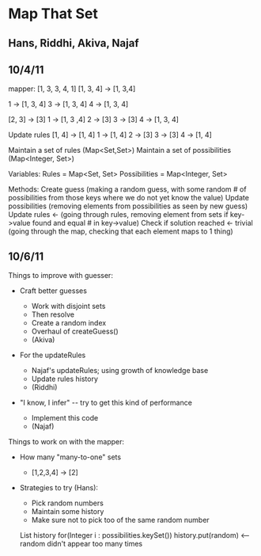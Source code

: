 Map That Set
============

Hans, Riddhi, Akiva, Najaf
--------------------------

10/4/11
-------
mapper: [1, 3, 3, 4, 1]
[1, 3, 4] -> [1,  3,4]

1 -> [1, 3, 4]
3 -> [1, 3, 4]
4 -> [1, 3, 4]

[2, 3] -> [3]
1 -> [1, 3 ,4]
2 -> [3]
3 -> [3]
4 -> [1, 3, 4]

Update rules
[1, 4] -> [1, 4]
1 -> [1, 4]
2 -> [3]
3 -> [3]
4 -> [1, 4]


Maintain a set of rules (Map<Set<Integer>,Set<Integer>>)
Maintain a set of possibilities (Map<Integer, Set<Integer>>)

Variables:
Rules = Map<Set<Integer>, Set<Integer>>
Possibilities = Map<Integer, Set<Integer>>

Methods:
Create guess (making a random guess, with some random # of possibilities from those keys where we do not yet know the value)
Update possibilities (removing elements from possibilities as seen by new guess)
Update rules <- (going through rules, removing element from sets if key->value found and equal # in key->value)
Check if solution reached <- trivial (going through the map, checking that each element maps to 1 thing)

10/6/11
-------

Things to improve with guesser:
* Craft better guesses
  - Work with disjoint sets
  - Then resolve
  - Create a random index
  - Overhaul of createGuess()
  - (Akiva)

* For the updateRules
  - Najaf's updateRules; using growth of knowledge base
  - Update rules history
  - (Riddhi)

* "I know, I infer" -- try to get this kind of performance
  - Implement this code
  - (Najaf)


Things to work on with the mapper:
* How many "many-to-one" sets
  - [1,2,3,4] -> [2]

* Strategies to try (Hans):
  - Pick random numbers
  - Maintain some history
  - Make sure not to pick too of the same random number
  
  List<Integer> history
  for(Integer i : possibilities.keySet())
    history.put(random) <-- random didn't appear too many times